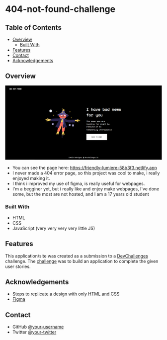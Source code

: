 # 404-not-found-challenge
<!-- TABLE OF CONTENTS -->

## Table of Contents

- [Overview](#overview)
  - [Built With](#built-with)
- [Features](#features)
- [Contact](#contact)
- [Acknowledgements](#acknowledgements)

<!-- OVERVIEW -->

## Overview

![screenshot](https://github.com/CamiloRodriguezG/404-not-found-challenge/blob/main/screenshoot.png)

- You can see the page here: https://friendly-lumiere-58b3f3.netlify.app
- I never made a 404 error page, so this project was cool to make, i really enjoyed making it.
- I think i improved my use of figma, is really useful for webpages.
- I'm a begginer yet, but i really like and enjoy make webpages, I've done some, but the most are not hosted, and I am a 17 years old student 

### Built With

<!-- This section should list any major frameworks that you built your project using. Here are a few examples.-->

- HTML
- CSS
- JavaScript (very very very very little JS)

## Features

<!-- List the features of your application or follow the template. Don't share the figma file here :) -->

This application/site was created as a submission to a [DevChallenges](https://devchallenges.io/challenges) challenge. The [challenge](https://devchallenges.io/challenges/wBunSb7FPrIepJZAg0sY) was to build an application to complete the given user stories.


## Acknowledgements

<!-- This section should list any articles or add-ons/plugins that helps you to complete the project. This is optional but it will help you in the future. For exmpale -->

- [Steps to replicate a design with only HTML and CSS](https://devchallenges-blogs.web.app/how-to-replicate-design/)
- [Figma](https://www.figma.com/)

## Contact

<!-- - Website [your-website.com](https://{your-web-site-link})-->
- GitHub [@your-username](https://{github.com/CamiloRodriguezG})
- Twitter [@your-twitter](https://{twitter.com/Camilo13078226})
